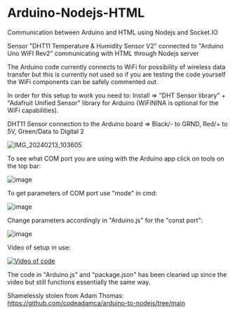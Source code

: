 # Arduino-Nodejs-HTML
Communication between Arduino and HTML using Nodejs and Socket.IO

Sensor "DHT11 Temperature & Humidity Sensor V2" connected to "Arduino Uno WiFI Rev2" communicating with HTML through Nodejs server

The Arduino code currently connects to WiFi for possibility of wireless data transfer but this is currently not used so if you are testing the code yourself the WiFi components can be safely commented out.

In order for this setup to work you need to:
Install => "DHT Sensor library" + "Adafruit Unified Sensor" library for Arduino (WiFiNINA is optional for the WiFi capabilities).

DHT11 Sensor connection to the Arduino board => Black/- to GRND, Red/+ to 5V, Green/Data to Digital 2

![IMG_20240213_103605](https://github.com/mhaihala/DHT11-to-HTML/assets/149393029/8ea34700-72b2-42ee-85fb-07fa90e9defd)


To see what COM port you are using with the Arduino app click on tools on the top bar:

![image](https://github.com/mhaihala/DHT11-to-HTML/assets/149393029/f0aeedc7-9baf-4104-a699-ddfc1a765651)

To get parameters of COM port use "mode" in cmd:

![image](https://github.com/mhaihala/DHT11-to-HTML/assets/149393029/2693e44e-f819-4e98-98cb-b8ae85110662)


Change parameters accordingly in "Arduino.js" for the "const port":

![image](https://github.com/mhaihala/DHT11-to-HTML/assets/149393029/f70a56ed-cb71-4409-ae29-7d57d73d1657)

Video of setup in use:

[![Video of code](https://img.youtube.com/vi/z-D6T3KnEGo/0.jpg)](https://www.youtube.com/watch?v=z-D6T3KnEGo)

The code in "Arduino.js" and "package.json" has been cleaned up since the video but still functions essentially the same way.


Shamelessly stolen from Adam Thomas:
https://github.com/codeadamca/arduino-to-nodejs/tree/main
